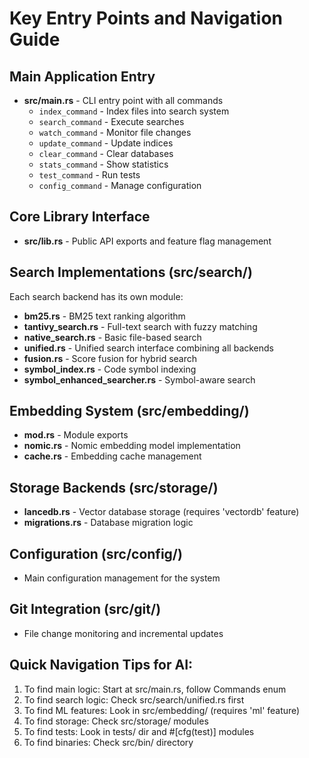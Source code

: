 # Key Entry Points and Navigation Guide

## Main Application Entry
- **src/main.rs** - CLI entry point with all commands
  - `index_command` - Index files into search system
  - `search_command` - Execute searches
  - `watch_command` - Monitor file changes
  - `update_command` - Update indices
  - `clear_command` - Clear databases
  - `stats_command` - Show statistics
  - `test_command` - Run tests
  - `config_command` - Manage configuration

## Core Library Interface
- **src/lib.rs** - Public API exports and feature flag management

## Search Implementations (src/search/)
Each search backend has its own module:
- **bm25.rs** - BM25 text ranking algorithm
- **tantivy_search.rs** - Full-text search with fuzzy matching
- **native_search.rs** - Basic file-based search
- **unified.rs** - Unified search interface combining all backends
- **fusion.rs** - Score fusion for hybrid search
- **symbol_index.rs** - Code symbol indexing
- **symbol_enhanced_searcher.rs** - Symbol-aware search

## Embedding System (src/embedding/)
- **mod.rs** - Module exports
- **nomic.rs** - Nomic embedding model implementation
- **cache.rs** - Embedding cache management

## Storage Backends (src/storage/)
- **lancedb.rs** - Vector database storage (requires 'vectordb' feature)
- **migrations.rs** - Database migration logic

## Configuration (src/config/)
- Main configuration management for the system

## Git Integration (src/git/)
- File change monitoring and incremental updates

## Quick Navigation Tips for AI:
1. To find main logic: Start at src/main.rs, follow Commands enum
2. To find search logic: Check src/search/unified.rs first
3. To find ML features: Look in src/embedding/ (requires 'ml' feature)
4. To find storage: Check src/storage/ modules
5. To find tests: Look in tests/ dir and #[cfg(test)] modules
6. To find binaries: Check src/bin/ directory